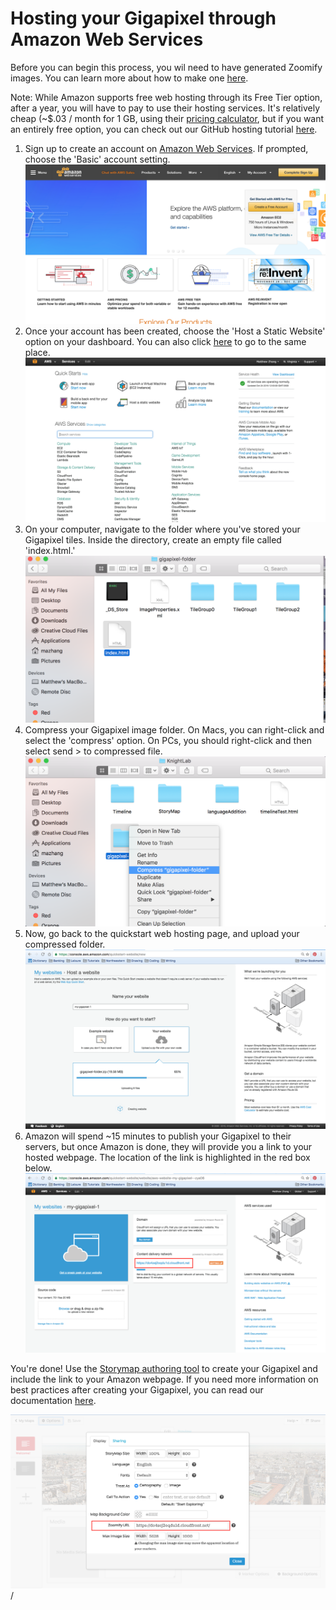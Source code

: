 # Hosting your Gigapixel through Amazon Web Services

Before you can begin this process, you wil need to have generated Zoomify images. You can learn more about how to make one [here](/gigapixel/).

Note: While Amazon supports free web hosting through its Free Tier option, after a year, you will have to pay to use their hosting services. It's relatively cheap (~$.03 / month for 1 GB, using their [pricing calculator](https://calculator.s3.amazonaws.com/index.html), but if you want an entirely free option, you can check out our GitHub hosting tutorial [here](https://github.com/NUKnightLab/StoryMapJS/blob/master/GITHUB_HOSTING/GITHUB_HOSTING.md).

1. Sign up to create an account on [Amazon Web Services](https://aws.amazon.com/). If prompted, choose the 'Basic' account setting.
![](1.png)
2. Once your account has been created, choose the 'Host a Static Website' option on your dashboard. You can also click [here](https://console.aws.amazon.com/quickstart-website/new) to go to the same place.
![](2.png)
3. On your computer, navigate to the folder where you've stored your Gigapixel tiles. Inside the directory, create an empty file called 'index.html.'
![](3.png)
4. Compress your Gigapixel image folder. On Macs, you can right-click and select the 'compress' option. On PCs, you should right-click and then select send > to compressed file.
![](4.png)
5. Now, go back to the quickstart web hosting page, and upload your compressed folder.
![](5.png)
6. Amazon will spend ~15 minutes to publish your Gigapixel to their servers, but once Amazon is done, they will provide you a link to your hosted webpage. The location of the link is highlighted in the red box below.
![](6.png)

You're done! Use the [Storymap authoring tool](/select/) to create your Gigapixel and include the link to your Amazon webpage. If you need more information on best practices after creating your Gigapixel, you can read our documentation [here](https://github.com/NUKnightLab/StoryMapJS/blob/master/BEST_PRACTICES/BEST_PRACTICES.md).

![](7.png)
/

